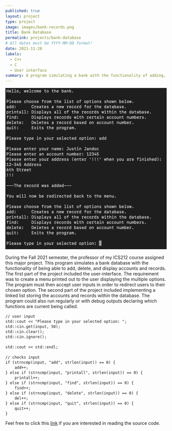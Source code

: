 ```yaml
---
published: true
layout: project
type: project
image: images/bank-records.png
title: Bank Database
permalink: projects/bank-database
# All dates must be YYYY-MM-DD format!
date: 2021-11-28
labels:
  - C++
  - C
  - User interface
summary: A program simulating a bank with the functionality of adding, displaying, and deleting records.
---
```


<img class="ui medium right floated rounded image" src="../images/bank-records.png">

During the Fall 2021 semester, the professor of my ICS212 course assigned this major project. This program simulates a bank database with the functionality of being able to add, delete, and display accounts and records. The first part of the project included the user-interface. The requirement was to create a menu printed out to the user displaying the multiple options. The program must then accept user inputs in order to redirect users to their chosen option. The second part of the project included implementing a linked list storing the accounts and records within the database. The program could also run regularly or with debug outputs declaring which functions are current being called.

```      
// user input
std::cout << "Please type in your selected option: ";
std::cin.get(input, 50);
std::cin.clear();
std::cin.ignore();

std::cout << std::endl;

// checks input
if (strncmp(input, "add", strlen(input)) == 0) {
    add++;
} else if (strncmp(input, "printall", strlen(input)) == 0) {
    printall++;
} else if (strncmp(input, "find", strlen(input)) == 0) {
    find++;
} else if (strncmp(input, "delete", strlen(input)) == 0) {
    del++;
} else if (strncmp(input, "quit", strlen(input)) == 0) {
    quit++;
}
```



Feel free to click this [link](https://github.com/justinjandoc/Bank-Database) if you are interested in reading the source code.
